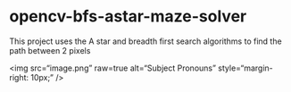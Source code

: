 # opencv-bfs-astar-maze-solver
This project uses the A star and breadth first search algorithms to find the path between 2 pixels

<img
src=“image.png”
raw=true
alt=“Subject Pronouns”
style=“margin-right: 10px;”
/>
